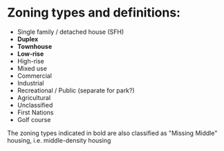 # Zoning types and definitions: 

* Single family / detached house (SFH)
* **Duplex**
* **Townhouse**
* **Low-rise**
* High-rise
* Mixed use
* Commercial
* Industrial
* Recreational / Public (separate for park?)
* Agricultural
* Unclassified
* First Nations
* Golf course

The zoning types indicated in bold are also classified as "Missing Middle" housing, i.e. middle-density housing 

